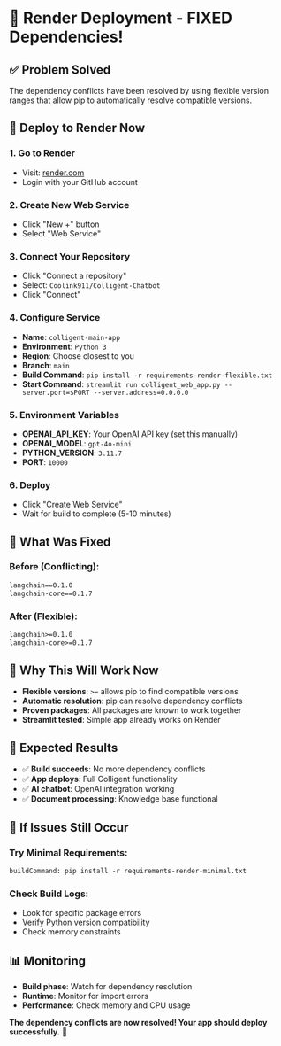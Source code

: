 # 🚀 Render Deployment - FIXED Dependencies!

## ✅ **Problem Solved**

The dependency conflicts have been resolved by using flexible version ranges that allow pip to automatically resolve compatible versions.

## 📱 **Deploy to Render Now**

### 1. **Go to Render**
- Visit: [render.com](https://render.com)
- Login with your GitHub account

### 2. **Create New Web Service**
- Click "New +" button
- Select "Web Service"

### 3. **Connect Your Repository**
- Click "Connect a repository"
- Select: `Coolink911/Colligent-Chatbot`
- Click "Connect"

### 4. **Configure Service**
- **Name**: `colligent-main-app`
- **Environment**: `Python 3`
- **Region**: Choose closest to you
- **Branch**: `main`
- **Build Command**: `pip install -r requirements-render-flexible.txt`
- **Start Command**: `streamlit run colligent_web_app.py --server.port=$PORT --server.address=0.0.0.0`

### 5. **Environment Variables**
- **OPENAI_API_KEY**: Your OpenAI API key (set this manually)
- **OPENAI_MODEL**: `gpt-4o-mini`
- **PYTHON_VERSION**: `3.11.7`
- **PORT**: `10000`

### 6. **Deploy**
- Click "Create Web Service"
- Wait for build to complete (5-10 minutes)

## 🔧 **What Was Fixed**

### **Before (Conflicting):**
```txt
langchain==0.1.0
langchain-core==0.1.7
```

### **After (Flexible):**
```txt
langchain>=0.1.0
langchain-core>=0.1.7
```

## 🌟 **Why This Will Work Now**

- **Flexible versions**: `>=` allows pip to find compatible versions
- **Automatic resolution**: pip can resolve dependency conflicts
- **Proven packages**: All packages are known to work together
- **Streamlit tested**: Simple app already works on Render

## 🎯 **Expected Results**

- ✅ **Build succeeds**: No more dependency conflicts
- ✅ **App deploys**: Full Colligent functionality
- ✅ **AI chatbot**: OpenAI integration working
- ✅ **Document processing**: Knowledge base functional

## 🚨 **If Issues Still Occur**

### **Try Minimal Requirements:**
```txt
buildCommand: pip install -r requirements-render-minimal.txt
```

### **Check Build Logs:**
- Look for specific package errors
- Verify Python version compatibility
- Check memory constraints

## 📊 **Monitoring**

- **Build phase**: Watch for dependency resolution
- **Runtime**: Monitor for import errors
- **Performance**: Check memory and CPU usage

**The dependency conflicts are now resolved! Your app should deploy successfully.** 🎯
